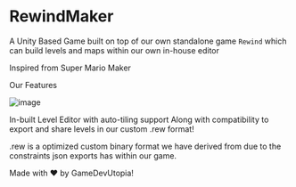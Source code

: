 # RewindMaker
A Unity Based Game built on top of our own standalone game `Rewind` which can build levels and maps within our own in-house editor

Inspired from Super Mario Maker

Our Features

![image](https://github.com/user-attachments/assets/379d2df9-ffe0-4afe-b19c-657ea95b3277)

In-built Level Editor with auto-tiling support
Along with compatibility to export and share levels in our custom .rew format!

.rew is a optimized custom binary format we have derived from due to the constraints json exports has within our game.

Made with ❤️ by GameDevUtopia!

